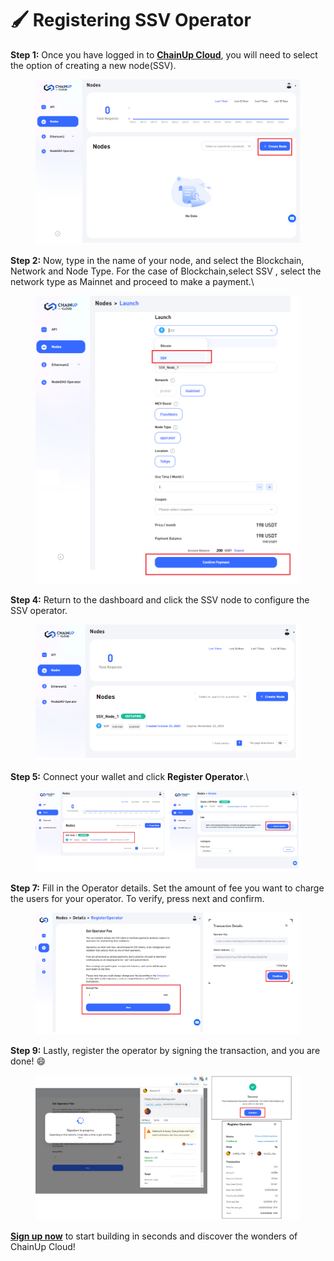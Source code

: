 # 🖌 Registering SSV Operator

**Step 1:** Once you have logged in to [**ChainUp Cloud**](https://cloud.chainup.com/app/nodes), you will need to select the option of creating a new node(SSV).

<figure><img src="../.gitbook/assets/image (55).png" alt=""><figcaption></figcaption></figure>

**Step 2:** Now, type in the name of your node, and select the Blockchain, Network and Node Type. For the case of Blockchain,select SSV , select the network type as Mainnet and proceed to make a payment.\


<figure><img src="../.gitbook/assets/image (65).png" alt=""><figcaption></figcaption></figure>

**Step 4:** Return to the dashboard and click the SSV node to configure the SSV operator.

<figure><img src="../.gitbook/assets/image (58).png" alt=""><figcaption></figcaption></figure>

**Step 5:** Connect your wallet and click **Register Operator**.\


<figure><img src="../.gitbook/assets/image (62).png" alt=""><figcaption></figcaption></figure>

**Step 7:** Fill in the Operator details.  Set the amount of fee you want to charge the users for your operator. To verify, press next and confirm.&#x20;

<figure><img src="../.gitbook/assets/image (63).png" alt=""><figcaption></figcaption></figure>

**Step 9:** Lastly, register the operator by signing the transaction, and you are done! :smile:

<figure><img src="../.gitbook/assets/image (64).png" alt=""><figcaption></figcaption></figure>

[**Sign up now**](https://cloud.chainup.com/app/register) to start building in seconds and discover the wonders of ChainUp Cloud!
